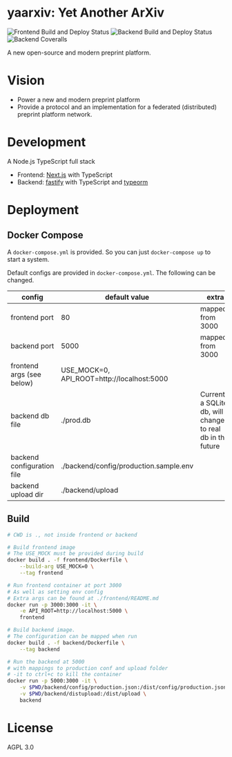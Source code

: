 # yaarxiv: Yet Another ArXiv

![Frontend Build and Deploy Status](https://img.shields.io/github/workflow/status/ddadaal/yaarxiv/Build%20and%20Publish%20frontend?label=Frontend%20Build%20and%20Deploy&style=flat-square)
![Backend Build and Deploy Status](https://img.shields.io/github/workflow/status/ddadaal/yaarxiv/Build%20and%20Publish%20backend?label=Backend%20Build%20and%20Deploy&style=flat-square)
![Backend Coveralls](https://img.shields.io/coveralls/github/ddadaal/yaarxiv?label=Backend%20Test%20Coverage&style=flat-square)

A new open-source and modern preprint platform.

# Vision

- Power a new and modern preprint platform
- Provide a protocol and an implementation for a federated (distributed) preprint platform network.

# Development

A Node.js TypeScript full stack

- Frontend: [Next.js](https://nextjs.org/) with TypeScript
- Backend: [fastify](https://www.fastify.io/) with TypeScript and [typeorm](https://typeorm.io)

# Deployment

## Docker Compose

A `docker-compose.yml` is provided. So you can just `docker-compose up` to start a system.

Default configs are provided in `docker-compose.yml`. The following can be changed.

| config                     | default value                              | extra                                                       |
| -------------------------- | ------------------------------------------ | ----------------------------------------------------------- |
| frontend port              | 80                                         | mapped from 3000                                            |
| backend port               | 5000                                       | mapped from 3000                                            |
| frontend args (see below)  | USE_MOCK=0, API_ROOT=http://localhost:5000 |                                                             |
| backend db file            | ./prod.db                                  | Currently a SQLite db, will change to real db in the future |
| backend configuration file | ./backend/config/production.sample.env     |                                                             |
| backend upload dir         | ./backend/upload                           |                                                             |

## Build

```bash
# CWD is ., not inside frontend or backend

# Build frontend image 
# The USE_MOCK must be provided during build
docker build . -f frontend/Dockerfile \
    --build-arg USE_MOCK=0 \
    --tag frontend

# Run frontend container at port 3000
# As well as setting env config
# Extra args can be found at ./frontend/README.md
docker run -p 3000:3000 -it \
    -e API_ROOT=http://localhost:5000 \
    frontend

# Build backend image. 
# The configuration can be mapped when run
docker build . -f backend/Dockerfile \
    --tag backend

# Run the backend at 5000
# with mappings to production conf and upload folder
# -it to ctrl+c to kill the container
docker run -p 5000:3000 -it \
    -v $PWD/backend/config/production.json:/dist/config/production.json \
    -v $PWD/backend/distupload:/dist/upload \
    backend

```

# License

AGPL 3.0

